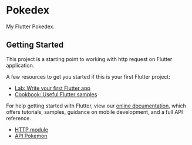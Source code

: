 # Pokedex

My Flutter Pokedex.

## Getting Started

This project is a starting point to working with http request on Flutter application.

A few resources to get you started if this is your first Flutter project:

- [Lab: Write your first Flutter app](https://flutter.dev/docs/get-started/codelab)
- [Cookbook: Useful Flutter samples](https://flutter.dev/docs/cookbook)

For help getting started with Flutter, view our
[online documentation](https://flutter.dev/docs), which offers tutorials,
samples, guidance on mobile development, and a full API reference.

- [HTTP module](https://pub.dev/packages/http)
- [API Pokemon](https://whosjorge23.github.io/jsonapi/pokemon2.json)
